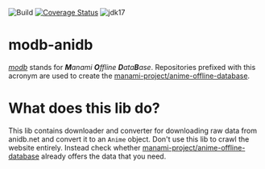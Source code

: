 ![Build](https://github.com/manami-project/modb-anidb/workflows/Build/badge.svg) [![Coverage Status](https://coveralls.io/repos/github/manami-project/modb-anidb/badge.svg)](https://coveralls.io/github/manami-project/modb-anidb) ![jdk17](https://img.shields.io/badge/jdk-17-informational)
# modb-anidb
_[modb](https://github.com/manami-project?tab=repositories&q=modb&type=source)_ stands for _**M**anami **O**ffline **D**ata**B**ase_. Repositories prefixed with this acronym are used to create the [manami-project/anime-offline-database](https://github.com/manami-project/anime-offline-database).

# What does this lib do?
This lib contains downloader and converter for downloading raw data from anidb.net and convert it to an `Anime` object.
Don't use this lib to crawl the website entirely. Instead check whether [manami-project/anime-offline-database](https://github.com/manami-project/anime-offline-database) already offers the data that you need.